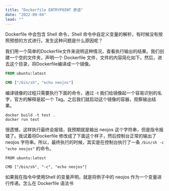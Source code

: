 ```yaml
---
title: "Dockerfile ENTRYPOINT 原语"
date: "2022-09-04"
lead: ""
---
```

Dockerfile 中会包含 Shell 命令，Shell 命令中自定义变量的解析，有时候没有按照预想的方式进行。发生这种问题是什么原因呢？

我们用一个简单的Dockerfile文件来说明这种情况，查看执行输出的结果。我们创建一个空的文件夹，声明一个 Dockerfile 文件，文件的内容简化如下。然后，进去这个目录，将Dockerfile编译成一个镜像。

```dockerfile
FROM ubuntu:latest

CMD ["/bin/sh", "echo neojos"]
```

编译镜像的过程只需要执行下面的命令，通过 -t 我们给镜像起一个容易识别的名字，官方的解释是起一个 Tag。之后我们就启动这个镜像的容器，观察输出结果。

```shell
docker build -t test .
docker run test
```

很遗憾，这样执行最终会报错，我预期就是输出 neojos 这个字符串，但是指令报错了。我试着将Dockerfile 修改成了下面这个样子，然后控制台正常的输出了 neojos 字符串。所以，最终执行的时候，其实是在控制台执行了一条 `/bin/sh -c "echo neojos"` 的命令。

```shell
FROM ubuntu:latest

CMD ["/bin/sh", "-c", "echo neojos"]
```

如果我在指令中使用Shell 的变量声明，就是将例子中的 neojos 作为一个变量进行传递。怎么在 Dockerfile 语法书
